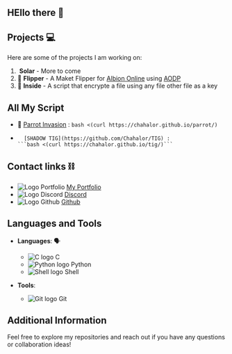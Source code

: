 ## HEllo there 👋

<!--
**Chahalor/Chahalor** is a ✨ _special_ ✨ repository because its `README.md` (this file) appears on your GitHub profile.

Here are some ideas to get you started:

- 🔭 I’m currently working on ...
- 🌱 I’m currently learning ...
- 👯 I’m looking to collaborate on ...
- 🤔 I’m looking for help with ...
- 💬 Ask me about ...
- 📫 How to reach me: ...
- 😄 Pronouns: ...
- ⚡ Fun fact: ...
-->

## Projects 💻

Here are some of the projects I am working on:

1. ![]() **Solar** - More to come
2. 🏦 **Flipper** - A Maket Flipper for [Albion Online](https://albiononline.com/home) using [AODP](https://www.albion-online-data.com/)
3. 📁 **Inside** - A script that encrypte a file using any file other file as a key

## All My Script

- 🦜	[Parrot Invasion](https://github.com/Chahalor/parrot-invasion) :	```bash <(curl https://chahalor.github.io/parrot/)```
-		[SHADOW TIG](https://github.com/Chahalor/TIG) :						```bash <(curl https://chahalor.github.io/tig/)```

## Contact links ⛓️

- ![Logo Portfolio](/logo/web.ico) [My Portfolio](https://chahalor.github.io)
- ![Logo Discord](/logo/Discord.ico) [Discord](discord.com/users/chahalor)
- ![Logo Github](/logo/github.ico) [Github](https://github.com/Chahalor)

## Languages and Tools

- **Languages**: 🗣️
	- ![C logo](/logo/C.ico) C
	- ![Python logo](/logo/python.ico) Python
	- ![Shell logo](/logo/bash.ico) Shell

- **Tools**:
	- ![Git logo](/logo/git.ico) Git

## Additional Information

Feel free to explore my repositories and reach out if you have any questions or collaboration ideas!